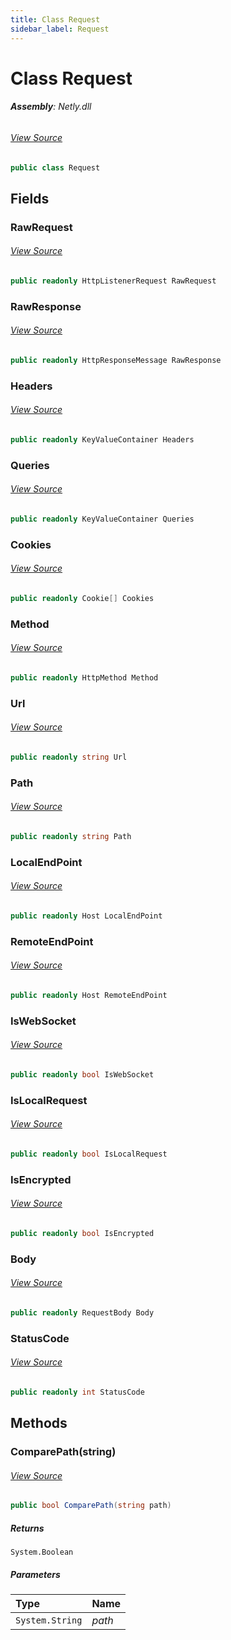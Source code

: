 ```yaml
---
title: Class Request
sidebar_label: Request
---
```

# Class Request


###### **Assembly**: Netly.dll
###### [View Source](https://github.com/alec1o/netly/blob/main/src/HTTP/Request.cs#L10)
```csharp title="Declaration"
public class Request
```
## Fields
### RawRequest

###### [View Source](https://github.com/alec1o/netly/blob/main/src/HTTP/Request.cs#L12)
```csharp title="Declaration"
public readonly HttpListenerRequest RawRequest
```
### RawResponse

###### [View Source](https://github.com/alec1o/netly/blob/main/src/HTTP/Request.cs#L13)
```csharp title="Declaration"
public readonly HttpResponseMessage RawResponse
```
### Headers

###### [View Source](https://github.com/alec1o/netly/blob/main/src/HTTP/Request.cs#L15)
```csharp title="Declaration"
public readonly KeyValueContainer Headers
```
### Queries

###### [View Source](https://github.com/alec1o/netly/blob/main/src/HTTP/Request.cs#L16)
```csharp title="Declaration"
public readonly KeyValueContainer Queries
```
### Cookies

###### [View Source](https://github.com/alec1o/netly/blob/main/src/HTTP/Request.cs#L17)
```csharp title="Declaration"
public readonly Cookie[] Cookies
```
### Method

###### [View Source](https://github.com/alec1o/netly/blob/main/src/HTTP/Request.cs#L18)
```csharp title="Declaration"
public readonly HttpMethod Method
```
### Url

###### [View Source](https://github.com/alec1o/netly/blob/main/src/HTTP/Request.cs#L19)
```csharp title="Declaration"
public readonly string Url
```
### Path

###### [View Source](https://github.com/alec1o/netly/blob/main/src/HTTP/Request.cs#L20)
```csharp title="Declaration"
public readonly string Path
```
### LocalEndPoint

###### [View Source](https://github.com/alec1o/netly/blob/main/src/HTTP/Request.cs#L21)
```csharp title="Declaration"
public readonly Host LocalEndPoint
```
### RemoteEndPoint

###### [View Source](https://github.com/alec1o/netly/blob/main/src/HTTP/Request.cs#L22)
```csharp title="Declaration"
public readonly Host RemoteEndPoint
```
### IsWebSocket

###### [View Source](https://github.com/alec1o/netly/blob/main/src/HTTP/Request.cs#L23)
```csharp title="Declaration"
public readonly bool IsWebSocket
```
### IsLocalRequest

###### [View Source](https://github.com/alec1o/netly/blob/main/src/HTTP/Request.cs#L24)
```csharp title="Declaration"
public readonly bool IsLocalRequest
```
### IsEncrypted

###### [View Source](https://github.com/alec1o/netly/blob/main/src/HTTP/Request.cs#L25)
```csharp title="Declaration"
public readonly bool IsEncrypted
```
### Body

###### [View Source](https://github.com/alec1o/netly/blob/main/src/HTTP/Request.cs#L26)
```csharp title="Declaration"
public readonly RequestBody Body
```
### StatusCode

###### [View Source](https://github.com/alec1o/netly/blob/main/src/HTTP/Request.cs#L27)
```csharp title="Declaration"
public readonly int StatusCode
```
## Methods
### ComparePath(string)

###### [View Source](https://github.com/alec1o/netly/blob/main/src/HTTP/Request.cs#L125)
```csharp title="Declaration"
public bool ComparePath(string path)
```

##### Returns

`System.Boolean`

##### Parameters

| Type | Name |
|:--- |:--- |
| `System.String` | *path* |

